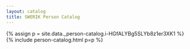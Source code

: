 ```yaml
---
layout: catalog
title: SWERIK Person Catalog
---
```

{% assign p = site.data._person-catalog.i-HGfALYBg5SLYb8z1er3XK1 %}
{% include person-catalog.html p=p %}

